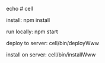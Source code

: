 echo # cell

install:
 npm install
 
run locally:
 npm start

deploy to server:
cell/bin/deployWww

install on server:
 cell/bin/installWww

